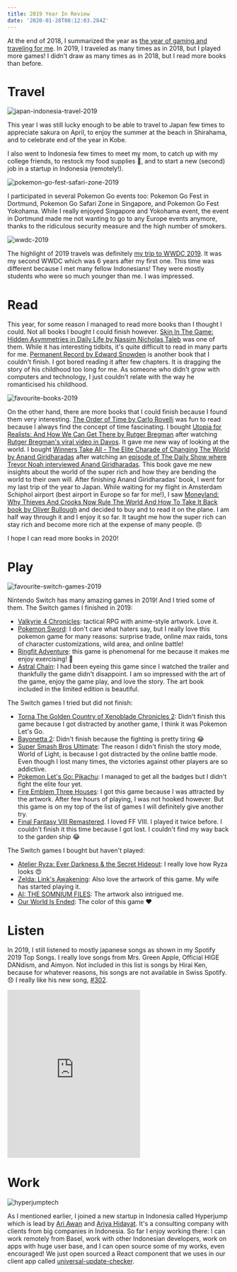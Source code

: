 ```yaml
---
title: 2019 Year In Review
date: '2020-01-28T08:12:03.284Z'
---
```


At the end of 2018, I summarized the year as [the year of gaming and traveling for me](https://nico.fyi/articles/look-back-2018/). In 2019, I traveled as many times as in 2018, but I played more games! I didn't draw as many times as in 2018, but I read more books than before.

# Travel

![japan-indonesia-travel-2019](./travels-2019.jpg)

This year I was still lucky enough to be able to travel to Japan few times to appreciate sakura on April, to enjoy the summer at the beach in Shirahama, and to celebrate end of the year in Kobe.

I also went to Indonesia few times to meet my mom, to catch up with my college friends, to restock my food supplies 🙈, and to start a new (second) job in a startup in Indonesia (remotely!).

![pokemon-go-fest-safari-zone-2019](./pokemon-2019.jpg)

I participated in several Pokemon Go events too: Pokemon Go Fest in Dortmund, Pokemon Go Safari Zone in Singapore, and Pokemon Go Fest Yokohama. While I really enjoyed Singapore and Yokohama event, the event in Dortmund made me not wanting to go to any Europe events anymore, thanks to the ridiculous security measure and the high number of smokers.

![wwdc-2019](./wwdc-2019.jpg)

The highlight of 2019 travels was definitely [my trip to WWDC 2019](https://nico.fyi/articles/wwdc19/). It was my second WWDC which was 6 years after my first one. This time was different because I met many fellow Indonesians! They were mostly students who were so much younger than me. I was impressed.

# Read

This year, for some reason I managed to read more books than I thought I could. Not all books I bought I could finish however. [Skin In The Game: Hidden Asymmetries in Daily Life by Nassim Nicholas Taleb](https://g.co/kgs/f38hpM) was one of them. While it has interesting tidbits, it's quite difficult to read in many parts for me. [Permanent Record by Edward Snowden](https://g.co/kgs/zkzrMZ) is another book that I couldn't finish. I got bored reading it after few chapters. It is dragging the story of his childhood too long for me. As someone who didn't grow with computers and technology, I just couldn't relate with the way he romanticised his childhood.

![favourite-books-2019](./fav-books-2019.jpg)

On the other hand, there are more books that I could finish because I found them very interesting. [The Order of Time by Carlo Rovelli](https://g.co/kgs/anH5gd) was fun to read because I always find the concept of time fascinating. I bought [Utopia for Realists: And How We Can Get There by Rutger Bregman](https://g.co/kgs/dkNZNq) after watching [Rutger Bregman's viral video in Davos](https://www.youtube.com/watch?v=P8ijiLqfXP0). It gave me new way of looking at the world. I bought [Winners Take All - The Elite Charade of Changing The World by Anand Giridharadas](https://g.co/kgs/CwD7yq) after watching an [episode of The Daily Show where Trevor Noah interviewed Anand Giridharadas](https://www.youtube.com/watch?v=H32z45o0WxA). This book gave me new insights about the world of the super rich and how they are bending the world to their own will. After finishing Anand Giridharadas' book, I went for my last trip of the year to Japan. While waiting for my flight in Amsterdam Schiphol airport (best airport in Europe so far for me!), I saw [Moneyland: Why Thieves And Crooks Now Rule The World And How To Take It Back book by Oliver Bullough](https://g.co/kgs/BHCxcr) and decided to buy and to read it on the plane. I am half way through it and I enjoy it so far. It taught me how the super rich can stay rich and become more rich at the expense of many people. 😠

I hope I can read more books in 2020!

# Play

![favourite-switch-games-2019](./fav-games-2019.jpg)

Nintendo Switch has many amazing games in 2019! And I tried some of them. The Switch games I finished in 2019:

- [Valkyrie 4 Chronicles](https://www.nintendo.com/games/detail/valkyria-chronicles-4-switch/): tactical RPG with anime-style artwork. Love it.
- [Pokemon Sword](https://swordshield.pokemon.com/en-us/): I don't care what haters say, but I really love this pokemon game for many reasons: surprise trade, online max raids, tons of character customizations, wild area, and online battle!
- [Ringfit Adventure](https://www.nintendo.com/games/detail/ring-fit-adventure-switch/): this game is phenomenal for me because it makes me enjoy exercising! 💪
- [Astral Chain](https://www.nintendo.com/games/detail/astral-chain-switch/): I had been eyeing this game since I watched the trailer and thankfully the game didn't disappoint. I am so impressed with the art of the game, enjoy the game play, and love the story. The art book included in the limited edition is beautiful.

The Switch games I tried but did not finish:

- [Torna The Golden Country of Xenoblade Chronicles 2](https://www.nintendo.com/games/detail/xenoblade-chronicles-2-torna-the-golden-country-switch/): Didn't finish this game because I got distracted by another game, I think it was Pokemon Let's Go.
- [Bayonetta 2](https://g.co/kgs/YXq9g3): Didn't finish because the fighting is pretty tiring 😂
- [Super Smash Bros Ultimate](https://www.smashbros.com/en_US/): The reason I didn't finish the story mode, World of Light, is because I got distracted by the online battle mode. Even though I lost many times, the victories against other players are so addictive.
- [Pokemon Let's Go: Pikachu](https://g.co/kgs/EULTZ5): I managed to get all the badges but I didn't fight the elite four yet.
- [Fire Emblem Three Houses](https://www.nintendo.com/games/detail/fire-emblem-three-houses-switch/): I got this game because I was attracted by the artwork. After few hours of playing, I was not hooked however. But this game is on my top of the list of games I will definitely give another try.
- [Final Fantasy VIII Remastered](https://www.nintendo.com/games/detail/final-fantasy-8-remastered-switch/). I loved FF VIII. I played it twice before. I couldn't finish it this time because I got lost. I couldn't find my way back to the garden ship 😂

The Switch games I bought but haven't played:

- [Atelier Ryza: Ever Darkness & the Secret Hideout](https://www.nintendo.com/games/detail/atelier-ryza-ever-darkness-and-the-secret-hideout-switch/): I really love how Ryza looks 😍
- [Zelda: Link's Awakening](https://www.nintendo.com/games/detail/the-legend-of-zelda-links-awakening-switch/): Also love the artwork of this game. My wife has started playing it.
- [AI: THE SOMNIUM FILES](https://www.nintendo.com/games/detail/ai-the-somnium-files-switch/): The artwork also intrigued me.
- [Our World Is Ended](https://www.nintendo.com/games/detail/our-world-is-ended-switch/): The color of this game ❤️

# Listen

In 2019, I still listened to mostly japanese songs as shown in my Spotify 2019 Top Songs. I really love songs from Mrs. Green Apple, Official HIGE DANdism, and Aimyon. Not included in this list is songs by Hirai Ken, because for whatever reasons, his songs are not available in Swiss Spotify. 😞 I really like his new song, [#302](https://www.youtube.com/watch?v=fWNWHEvmaPU).

<iframe src="https://open.spotify.com/embed/user/spotify/playlist/37i9dQZF1EtlrePewZUdzm" width="300" height="380" frameborder="0" allowtransparency="true" allow="encrypted-media"></iframe>

# Work

![hyperjumptech](./hyperjump.png)

As I mentioned earlier, I joined a new startup in Indonesia called Hyperjump which is lead by [Ari Awan](https://id.linkedin.com/in/ariawan) and [Ariya Hidayat](https://www.linkedin.com/in/ariyahidayat). It's a consulting company with clients from big companies in Indonesia. So far I enjoy working there: I can work remotely from Basel, work with other Indonesian developers, work on apps with huge user base, and I can open source some of my works, even encouraged! We just open sourced a React component that we uses in our client app called [universal-update-checker](https://github.com/hyperjumptech/universal-update-checker).
